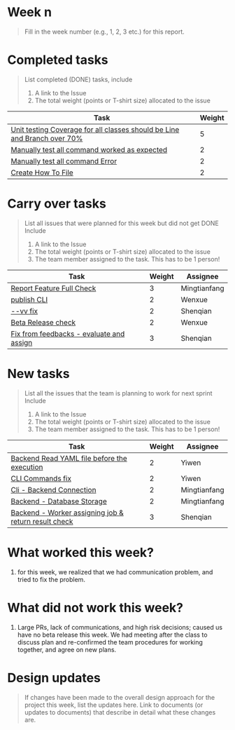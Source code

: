 
# Week n

> Fill in the week number (e.g., 1, 2, 3 etc.) for this report.


# Completed tasks

> List completed (DONE) tasks, include
> 1. A link to the Issue
> 2. The total weight (points or T-shirt size) allocated to the issue

| Task                                                                                                                              | Weight |
|-----------------------------------------------------------------------------------------------------------------------------------| ------ |
| [Unit testing Coverage for all classes should be Line and Branch over 70%](https://github.com/CS6510-SEA-SP25/t1-cicd/issues/145) | 5      |
| [Manually test all command worked as expected](https://github.com/CS6510-SEA-SP25/t1-cicd/issues/147)                             | 2      |
| [Manually test all command Error](https://github.com/CS6510-SEA-SP25/t1-cicd/issues/148)                                          | 2      |
| [Create How To File](https://github.com/CS6510-SEA-SP25/t1-cicd/issues/157)                                                       | 2      |


# Carry over tasks

> List all issues that were planned for this week but did not get DONE
> Include
> 1. A link to the Issue
> 2. The total weight (points or T-shirt size) allocated to the issue
> 3. The team member assigned to the task. This has to be 1 person!

| Task                                                                                   | Weight | Assignee     |
|----------------------------------------------------------------------------------------|--------|--------------|
| [Report Feature Full Check](https://github.com/CS6510-SEA-SP25/t1-cicd/issues/155)     | 3      | Mingtianfang |
| [publish CLI](https://github.com/CS6510-SEA-SP25/t1-cicd/issues/156)                   | 2      | Wenxue       |
| [--vv fix](https://github.com/CS6510-SEA-SP25/t1-cicd/issues/158)                      | 2      | Shenqian     |
| [Beta Release check](https://github.com/CS6510-SEA-SP25/t1-cicd/issues/159)            | 2      | Wenxue       |
| [Fix from feedbacks - evaluate and assign](https://github.com/CS6510-SEA-SP25/t1-cicd/issues/163) | 3      | Shenqian     |

# New tasks

> List all the issues that the team is planning to work for next sprint
> Include
> 1. A link to the Issue
> 2. The total weight (points or T-shirt size) allocated to the issue
> 3. The team member assigned to the task. This has to be 1 person!

| Task                                                                                                          | Weight | Assignee     |
|---------------------------------------------------------------------------------------------------------------|--------|--------------|
| [Backend Read YAML file before the execution](https://github.com/CS6510-SEA-SP25/t1-cicd/issues/178)          | 2      | Yiwen        |
| [CLI Commands fix](https://github.com/CS6510-SEA-SP25/t1-cicd/issues/179)                                     | 2      | Yiwen        |
| [Cli - Backend Connection](https://github.com/CS6510-SEA-SP25/t1-cicd/issues/180)                             | 2      | Mingtianfang |
| [Backend - Database Storage](https://github.com/CS6510-SEA-SP25/t1-cicd/issues/181)                           | 2      | Mingtianfang         |
| [Backend - Worker assigning job & return result check](https://github.com/CS6510-SEA-SP25/t1-cicd/issues/182) | 3      | Shenqian         |


# What worked this week?

1. for this week, we realized that we had communication problem, and tried to fix the problem. 

# What did not work this week?

1. Large PRs, lack of communications, and high risk decisions; caused us have no beta release this week. We had meeting after the class to discuss plan and re-confirmed the team procedures for working together, and agree on new plans. 

# Design updates

> If changes have been made to the overall design approach for the project this week, list the updates here. Link to documents (or updates to documents) that describe in detail what these changes are.
